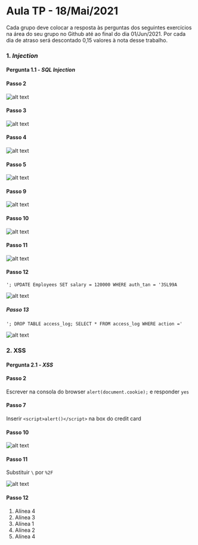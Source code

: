# Aula TP - 18/Mai/2021

Cada grupo deve colocar a resposta às perguntas dos seguintes exercícios na área do seu grupo no Github até ao final do dia 01/Jun/2021. Por cada dia de atraso será descontado 0,15 valores à nota desse trabalho.



### 1\. _Injection_


#### Pergunta 1.1 - _SQL Injection_

#### Passo 2

![alt text](https://cdn.discordapp.com/attachments/440579421884252171/847875235198140416/unknown.png)

#### Passo 3

![alt text](https://cdn.discordapp.com/attachments/440579421884252171/847875590945374218/unknown.png)

#### Passo 4

![alt text](https://cdn.discordapp.com/attachments/440579421884252171/847875828976058368/unknown.png)

#### Passo 5

![alt text](https://cdn.discordapp.com/attachments/440579421884252171/847875999919374406/unknown.png)

#### Passo 9

![alt text](https://cdn.discordapp.com/attachments/440579421884252171/847876438585638912/unknown.png)

#### Passo 10

![alt text](https://cdn.discordapp.com/attachments/440579421884252171/847878025404350505/unknown.png)

#### Passo 11

![alt text](https://cdn.discordapp.com/attachments/440579421884252171/847880166864977980/unknown.png)

#### Passo 12

``` '; UPDATE Employees SET salary = 120000 WHERE auth_tan = '3SL99A ```

![alt text](https://cdn.discordapp.com/attachments/440579421884252171/847881394319392798/unknown.png)

##### Passo 13

``` '; DROP TABLE access_log; SELECT * FROM access_log WHERE action =' ```

![alt text](https://cdn.discordapp.com/attachments/440579421884252171/847882088313389096/unknown.png)




### 2\. XSS


#### Pergunta 2.1 - _XSS_

#### Passo 2

Escrever na consola do browser ``` alert(document.cookie); ``` e responder ```yes```

#### Passo 7

Inserir ```<script>alert()</script>``` na box do credit card

#### Passo 10

![alt text](https://cdn.discordapp.com/attachments/440579421884252171/847885822963089489/unknown.png)

#### Passo 11

Substituir ```\``` por ```%2F```

![alt text](https://cdn.discordapp.com/attachments/440579421884252171/847887607043063808/unknown.png)

#### Passo 12

1. Alínea 4
2. Alínea 3
3. Alínea 1
4. Alínea 2
5. Alínea 4